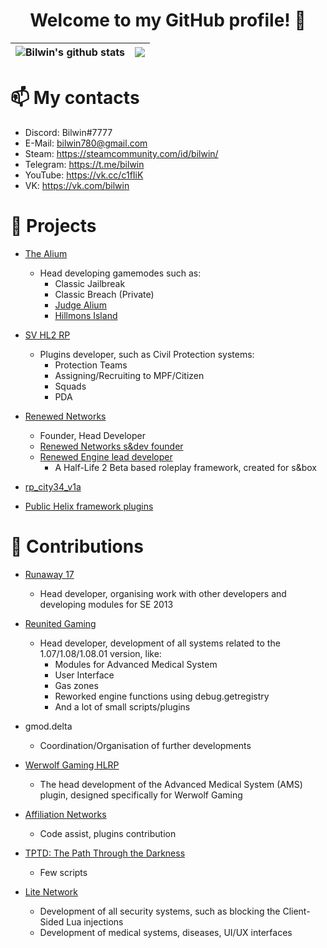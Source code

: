 <h1 align="center"> Welcome to my GitHub profile! 👋</h1>

| <a><img align="center" src="https://github-readme-stats.vercel.app/api?username=Bilwin&layout=compact&hide_border=true&theme=radical" alt="Bilwin's github stats" /></a> | <a><img align="center" src="https://github-readme-stats.vercel.app/api/top-langs/?username=Bilwin&layout=compact&hide_border=true&langs_count=999&theme=radical" /></a> |
| ------------- | ------------- |

# 📫 My contacts
- Discord: Bilwin#7777 <br>
- E-Mail: bilwin780@gmail.com <br>
- Steam: https://steamcommunity.com/id/bilwin/ <br>
- Telegram: https://t.me/bilwin <br>
- YouTube: https://vk.cc/c1fIiK <br>
- VK: https://vk.com/bilwin <br>

# 💼 Projects
- [The Alium](https://steamcommunity.com/groups/thealium)
  - Head developing gamemodes such as:
    - Classic Jailbreak
    - Classic Breach (Private)
    - [Judge Alium](https://github.com/Bilwin/JudgeAlium)
    - [Hillmons Island](https://github.com/Bilwin/Hillmons-Island)

- [SV HL2 RP](https://vk.com/sv_servers)
  - Plugins developer, such as Civil Protection systems:
    - Protection Teams
    - Assigning/Recruiting to MPF/Citizen
    - Squads
    - PDA

- [Renewed Networks](https://discord.gg/8zXbcQx)
  - Founder, Head Developer
  - [Renewed Networks s&dev founder](https://sbox.facepunch.com/dev/rnetworks/)
  - [Renewed Engine lead developer](https://sbox.facepunch.com/dev/rnetworks/renewedengine)
    - A Half-Life 2 Beta based roleplay framework, created for s&box

- [rp_city34_v1a](https://steamcommunity.com/sharedfiles/filedetails/?id=2549272112)
- [Public Helix framework plugins](https://github.com/Bilwin/helix-plugins)

# 🔑 Contributions
- [Runaway 17](https://github.com/Bilwin/Runaway-17)
  - Head developer, organising work with other developers and developing modules for SE 2013

- [Reunited Gaming](https://www.reunitedgaming.nn.pe/forums/)
  - Head developer, development of all systems related to the 1.07/1.08/1.08.01 version, like:
    - Modules for Advanced Medical System
    - User Interface
    - Gas zones
    - Reworked engine functions using debug.getregistry
    - And a lot of small scripts/plugins

- gmod.delta
  - Coordination/Organisation of further developments

- [Werwolf Gaming HLRP](https://steamcommunity.com/groups/werwolfgaming)
  - The head development of the Advanced Medical System (AMS) plugin, designed specifically for Werwolf Gaming

- [Affiliation Networks](https://discord.gg/4MP87tVHWg)
  - Code assist, plugins contribution

- [TPTD: The Path Through the Darkness](https://discord.gg/WAQzTGZamT)
  - Few scripts

- [Lite Network](http://www.lite-network.de/)
  - Development of all security systems, such as blocking the Client-Sided Lua injections
  - Development of medical systems, diseases, UI/UX interfaces
